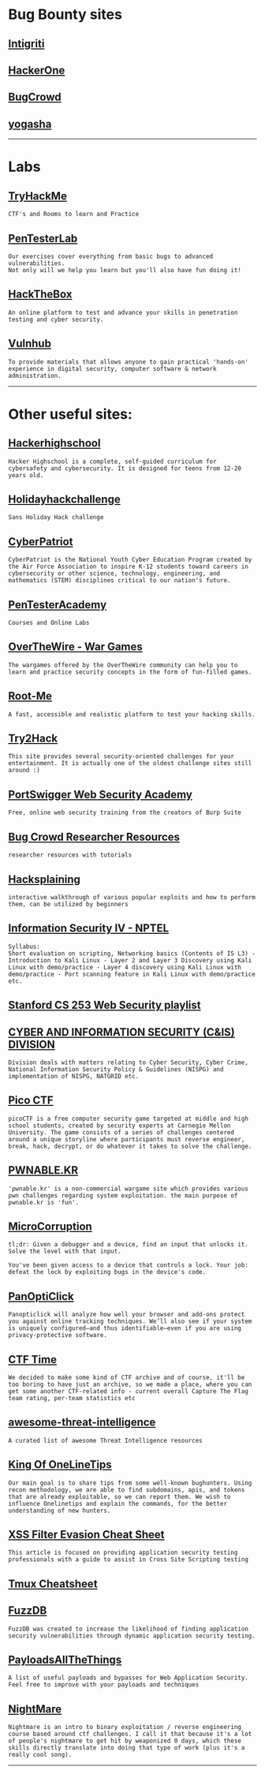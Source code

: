 # **Bug Bounty sites**

## [Intigriti](https://www.intigriti.com/)

## [HackerOne](https://www.hackerone.com/)

## [BugCrowd](https://www.bugcrowd.com/)

## [yogasha](https://yogosha.com/)
	
----

# **Labs**

## [TryHackMe](https://tryhackme.com/)
      
    CTF's and Rooms to learn and Practice

## [PenTesterLab](https://pentesterlab.com/)
    
    Our exercises cover everything from basic bugs to advanced vulnerabilities.
    Not only will we help you learn but you'll also have fun doing it!

## [HackTheBox](https://www.hackthebox.eu/)
    
    An online platform to test and advance your skills in penetration testing and cyber security.

## [Vulnhub](https://www.vulnhub.com/)

    To provide materials that allows anyone to gain practical 'hands-on' experience in digital security, computer software & network administration.

----

# **Other useful sites:**

## [Hackerhighschool](https://www.hackerhighschool.org/)
    
    Hacker Highschool is a complete, self-guided curriculum for cybersafety and cybersecurity. It is designed for teens from 12-20 years old.

## [Holidayhackchallenge](https://holidayhackchallenge.com/)

    Sans Holiday Hack challenge

## [CyberPatriot](https://www.uscyberpatriot.org/)

    ​CyberPatriot is the National Youth Cyber Education Program created by the Air Force Association to inspire K-12 students toward careers in cybersecurity or other science, technology, engineering, and mathematics (STEM) disciplines critical to our nation's future.


## [PenTesterAcademy](https://www.pentesteracademy.com/)

    Courses and Online Labs

## [OverTheWire - War Games](https://overthewire.org/wargames/)
    
    The wargames offered by the OverTheWire community can help you to learn and practice security concepts in the form of fun-filled games.

## [Root-Me](https://www.root-me.org/)
    
    A fast, accessible and realistic platform to test your hacking skills.
## [Try2Hack](http://www.try2hack.nl/)
    This site provides several security-oriented challenges for your entertainment. It is actually one of the oldest challenge sites still around :)

## [PortSwigger Web Security Academy](https://portswigger.net/web-security)
    Free, online web security training from the creators of Burp Suite

## [Bug Crowd Researcher Resources](https://forum.bugcrowd.com/t/researcher-resources-tutorials/370) 
    researcher resources with tutorials 

## [Hacksplaining](https://www.hacksplaining.com/lessons)
    interactive walkthrough of various popular exploits and how to perform them, can be utilized by beginners

## [Information Security IV - NPTEL](https://nptel.ac.in/courses/106/106/106106178/)
    Syllabus:
    Short evaluation on scripting, Networking basics (Contents of IS L3) - Introduction to Kali Linux - Layer 2 and Layer 3 Discovery using Kali Linux with demo/practice - Layer 4 discovery using Kali Linux with demo/practice - Port scanning feature in Kali Linux with demo/practice etc.

## [Stanford CS 253 Web Security playlist](https://t.co/F1vAqOiqoM)

## [CYBER AND INFORMATION SECURITY (C&IS) DIVISION](https://www.mha.gov.in/division_of_mha/cyber-and-information-security-cis-division)
    Division deals with matters relating to Cyber Security, Cyber Crime, National Information Security Policy & Guidelines (NISPG) and implementation of NISPG, NATGRID etc.    

## [Pico CTF](picoctf.com)
    picoCTF is a free computer security game targeted at middle and high school students, created by security experts at Carnegie Mellon University. The game consists of a series of challenges centered around a unique storyline where participants must reverse engineer, break, hack, decrypt, or do whatever it takes to solve the challenge.

## [PWNABLE.KR](https://pwnable.kr/)
    'pwnable.kr' is a non-commercial wargame site which provides various pwn challenges regarding system exploitation. the main purpose of pwnable.kr is 'fun'. 

## [MicroCorruption](https://microcorruption.com/)
    tl;dr: Given a debugger and a device, find an input that unlocks it. Solve the level with that input.

    You've been given access to a device that controls a lock. Your job: defeat the lock by exploiting bugs in the device's code.


## [PanOptiClick](https://panopticlick.eff.org/)
    Panopticlick will analyze how well your browser and add-ons protect you against online tracking techniques. We’ll also see if your system is uniquely configured—and thus identifiable—even if you are using privacy-protective software.

## [CTF Time](https://ctftime.org/)
    
    We decided to make some kind of CTF archive and of course, it'll be too boring to have just an archive, so we made a place, where you can get some another CTF-related info - current overall Capture The Flag team rating, per-team statistics etc


## [awesome-threat-intelligence](https://github.com/hslatman/awesome-threat-intelligence)
	A curated list of awesome Threat Intelligence resources

## [King Of OneLineTips](https://github.com/OfJAAH/KingOfBugBountyTips)
	Our main goal is to share tips from some well-known bughunters. Using recon methodology, we are able to find subdomains, apis, and tokens that are already exploitable, so we can report them. We wish to influence Onelinetips and explain the commands, for the better understanding of new hunters.

## [XSS Filter Evasion Cheat Sheet](https://owasp.org/www-community/xss-filter-evasion-cheatsheet)
	
	This article is focused on providing application security testing professionals with a guide to assist in Cross Site Scripting testing

## [Tmux Cheatsheet](https://imgur.com/bL9Dn3U)

## [FuzzDB](https://github.com/fuzzdb-project/fuzzdb)
	FuzzDB was created to increase the likelihood of finding application security vulnerabilities through dynamic application security testing. 

## [PayloadsAllTheThings](https://github.com/swisskyrepo/PayloadsAllTheThings)
	A list of useful payloads and bypasses for Web Application Security. Feel free to improve with your payloads and techniques 

## [NightMare](https://guyinatuxedo.github.io/#nightmare)
    Nightmare is an intro to binary exploitation / reverse engineering course based around ctf challenges. I call it that because it's a lot of people's nightmare to get hit by weaponized 0 days, which these skills directly translate into doing that type of work (plus it's a really cool song).
----

